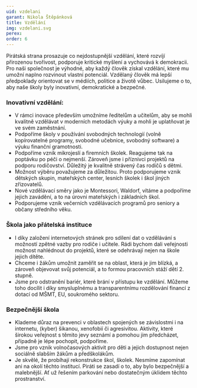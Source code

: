 ```yaml
---
uid: vzdelani
garant: Nikola Štěpánková
title: Vzdělání
img: vzdelani.svg
perex:
order: 6
---
```


Pirátská strana prosazuje co nejdostupnější vzdělání, které rozvíjí přirozenou tvořivost, podporuje kritické myšlení a vychovává k demokracii. Pro naši společnost je výhodné, aby každý člověk získal vzdělání, které mu umožní naplno rozvinout vlastní potenciál. Vzdělaný člověk má lepší předpoklady orientovat se v médiích, politice a životě vůbec. Usilujeme o to, aby naše školy byly inovativní, demokratické a bezpečné.


### Inovativní vzdělání:

- V rámci inovace především umožníme ředitelům a učitelům, aby se mohli kvalitně vzdělávat v moderních metodách výuky a mohli je uplatňovat je ve svém zaměstnání.  	
- Podpoříme školy v používání svobodných technologií (volně kopírovatelné programy, svobodné učebnice, svobodný software) a výuku finanční gramotnosti. 
- Podpoříme vznik mikrojeslí a firemních školek. Reagujeme tak na poptávku po péči o nejmenší. Zároveň jsme i příznivci projektů na podporu rodičovství. Důležitý je kvalitně strávený čas rodičů s dětmi.
- Možnost výběru považujeme za důležitou. Proto podporujeme vznik dětských skupin, mateřských center, lesních školek i škol jiných zřizovatelů.
- Nové vzdělávací směry jako je Montessori, Waldorf, vítáme a podpoříme jejich zavádění, a to na úrovni mateřských i základních škol. 
- Podporujeme vznik večerních vzdělávacích programů pro seniory a občany středního věku.
 

### Škola jako přátelská instituce

- I díky založení internetových stránek pro sdílení dat o vzdělávání s možností zpětné vazby pro rodiče i učitele. Rádi bychom dali veřejnosti možnost nahlédnout do projektů, které se odehrávají nejen na škole jejich dítěte. 	
- Chceme i žákům umožnit zaměřit se na oblast, která je jim blízká, a zároveň objevovat svůj potenciál, a to formou pracovních stáží dětí 2. stupně.	
- Jsme pro odstranění bariér, které brání v přístupu ke vzdělání. Můžeme toho docílit i díky smysluplnému a transparentnímu rozdělování financí z dotací od MŠMT, EU, soukromého sektoru.


### Bezpečnější škola

- Klademe důraz na prevenci v oblastech spojených se závislostmi i na internetu, (kyber) šikanou, xenofobií či agresivitou. Aktivity, které širokou veřejnost s těmito jevy seznámí a pomohou jim předcházet, případně je lépe pochopit, podpoříme.
- Jsme 	pro vznik volnočasových aktivit pro děti a jejich dostupnost nejen sociálně slabším žákům a předškolákům.  
- Je skvělé, že probíhají rekonstrukce škol, školek. Nesmíme zapomínat ani na okolí těchto institucí. Piráti se zasadí o to, aby bylo bezpečnější a malebnější. Ať už řešením parkování nebo dostatečným úklidem těchto prostranství.

